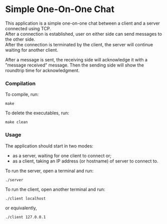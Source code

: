 # Simple One-On-One Chat

This application is a simple one-on-one chat between a client and a server connected using TCP.\
After a connection is established, user on either side can send messages to the other side.\
After the connection is terminated by the client, the server will continue waiting for another client.

After a message is sent, the receiving side will acknowledge it with a "message received" message. Then the sending side will show the roundtrip time for acknowledgment.

### Compilation
To compile, run:
```
make
```

To delete the executables, run:
```
make clean
```

### Usage
The application should start in two modes:
* as a server, waiting for one client to connect or;
* as a client, taking an IP address (or hostname) of server to connect to.

To run the server, open a terminal and run:
```
./server
```

To run the client, open another terminal and run:
```
./client localhost
```
or equivalently,
```
./client 127.0.0.1
```